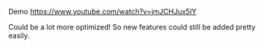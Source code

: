 Demo https://www.youtube.com/watch?v=jmJCHJux5lY

Could be a lot more optimized! So new features could still be added pretty easily. 
